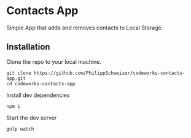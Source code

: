 # Contacts App

Simple App that adds and removes contacts to Local Storage.

## Installation

Clone the repo to your local machine. 

```
git clone https://github.com/PhilippSchweizer/codeworks-contacts-app.git
cd codeworks-contacts-app
```

Install dev dependencies

```
npm i
```
Start the dev server

```
gulp watch
```